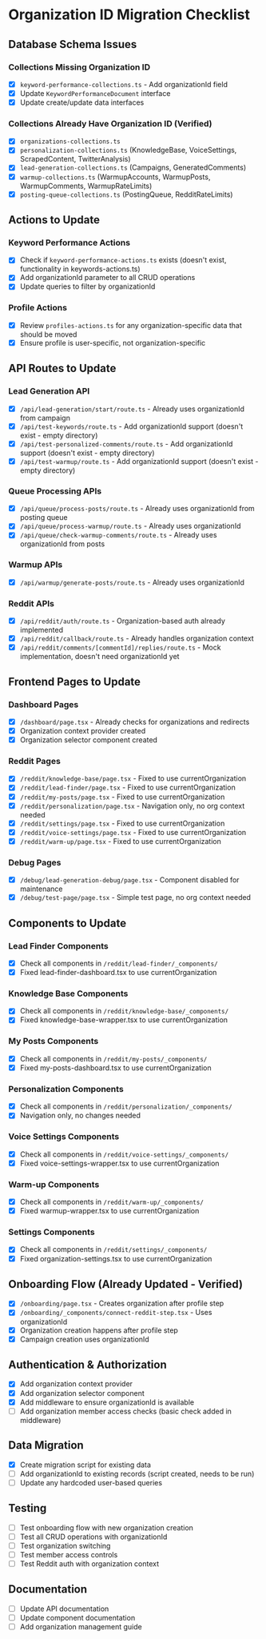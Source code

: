 # Organization ID Migration Checklist

## Database Schema Issues

### Collections Missing Organization ID
- [x] `keyword-performance-collections.ts` - Add organizationId field
- [x] Update `KeywordPerformanceDocument` interface
- [x] Update create/update data interfaces

### Collections Already Have Organization ID (Verified)
- [x] `organizations-collections.ts`
- [x] `personalization-collections.ts` (KnowledgeBase, VoiceSettings, ScrapedContent, TwitterAnalysis)
- [x] `lead-generation-collections.ts` (Campaigns, GeneratedComments)
- [x] `warmup-collections.ts` (WarmupAccounts, WarmupPosts, WarmupComments, WarmupRateLimits)
- [x] `posting-queue-collections.ts` (PostingQueue, RedditRateLimits)

## Actions to Update

### Keyword Performance Actions
- [x] Check if `keyword-performance-actions.ts` exists (doesn't exist, functionality in keywords-actions.ts)
- [x] Add organizationId parameter to all CRUD operations
- [x] Update queries to filter by organizationId

### Profile Actions
- [x] Review `profiles-actions.ts` for any organization-specific data that should be moved
- [x] Ensure profile is user-specific, not organization-specific

## API Routes to Update

### Lead Generation API
- [x] `/api/lead-generation/start/route.ts` - Already uses organizationId from campaign
- [x] `/api/test-keywords/route.ts` - Add organizationId support (doesn't exist - empty directory)
- [x] `/api/test-personalized-comments/route.ts` - Add organizationId support (doesn't exist - empty directory)
- [x] `/api/test-warmup/route.ts` - Add organizationId support (doesn't exist - empty directory)

### Queue Processing APIs
- [x] `/api/queue/process-posts/route.ts` - Already uses organizationId from posting queue
- [x] `/api/queue/process-warmup/route.ts` - Already uses organizationId
- [x] `/api/queue/check-warmup-comments/route.ts` - Already uses organizationId from posts

### Warmup APIs
- [x] `/api/warmup/generate-posts/route.ts` - Already uses organizationId

### Reddit APIs
- [x] `/api/reddit/auth/route.ts` - Organization-based auth already implemented
- [x] `/api/reddit/callback/route.ts` - Already handles organization context
- [x] `/api/reddit/comments/[commentId]/replies/route.ts` - Mock implementation, doesn't need organizationId yet

## Frontend Pages to Update

### Dashboard Pages
- [x] `/dashboard/page.tsx` - Already checks for organizations and redirects
- [x] Organization context provider created
- [x] Organization selector component created

### Reddit Pages
- [x] `/reddit/knowledge-base/page.tsx` - Fixed to use currentOrganization
- [x] `/reddit/lead-finder/page.tsx` - Fixed to use currentOrganization
- [x] `/reddit/my-posts/page.tsx` - Fixed to use currentOrganization
- [x] `/reddit/personalization/page.tsx` - Navigation only, no org context needed
- [x] `/reddit/settings/page.tsx` - Fixed to use currentOrganization
- [x] `/reddit/voice-settings/page.tsx` - Fixed to use currentOrganization
- [x] `/reddit/warm-up/page.tsx` - Fixed to use currentOrganization

### Debug Pages
- [x] `/debug/lead-generation-debug/page.tsx` - Component disabled for maintenance
- [x] `/debug/test-page/page.tsx` - Simple test page, no org context needed

## Components to Update

### Lead Finder Components
- [x] Check all components in `/reddit/lead-finder/_components/`
- [x] Fixed lead-finder-dashboard.tsx to use currentOrganization

### Knowledge Base Components
- [x] Check all components in `/reddit/knowledge-base/_components/`
- [x] Fixed knowledge-base-wrapper.tsx to use currentOrganization

### My Posts Components
- [x] Check all components in `/reddit/my-posts/_components/`
- [x] Fixed my-posts-dashboard.tsx to use currentOrganization

### Personalization Components
- [x] Check all components in `/reddit/personalization/_components/`
- [x] Navigation only, no changes needed

### Voice Settings Components
- [x] Check all components in `/reddit/voice-settings/_components/`
- [x] Fixed voice-settings-wrapper.tsx to use currentOrganization

### Warm-up Components
- [x] Check all components in `/reddit/warm-up/_components/`
- [x] Fixed warmup-wrapper.tsx to use currentOrganization

### Settings Components
- [x] Check all components in `/reddit/settings/_components/`
- [x] Fixed organization-settings.tsx to use currentOrganization

## Onboarding Flow (Already Updated - Verified)
- [x] `/onboarding/page.tsx` - Creates organization after profile step
- [x] `/onboarding/_components/connect-reddit-step.tsx` - Uses organizationId
- [x] Organization creation happens after profile step
- [x] Campaign creation uses organizationId

## Authentication & Authorization
- [x] Add organization context provider
- [x] Add organization selector component
- [x] Add middleware to ensure organizationId is available
- [ ] Add organization member access checks (basic check added in middleware)

## Data Migration
- [x] Create migration script for existing data
- [ ] Add organizationId to existing records (script created, needs to be run)
- [ ] Update any hardcoded user-based queries

## Testing
- [ ] Test onboarding flow with new organization creation
- [ ] Test all CRUD operations with organizationId
- [ ] Test organization switching
- [ ] Test member access controls
- [ ] Test Reddit auth with organization context

## Documentation
- [ ] Update API documentation
- [ ] Update component documentation
- [ ] Add organization management guide 